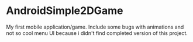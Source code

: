 # AndroidSimple2DGame
My first mobile application/game. Include some bugs with animations and not so cool menu UI because i didn't find completed version of this project.

